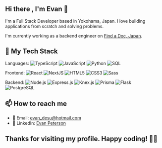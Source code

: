 ## Hi there , I'm Evan 👋

I'm a Full Stack Developer based in Yokohama, Japan. I love building applications from scratch and solving problems.

I'm currently working as a backend engineer on [Find a Doc, Japan](https://www.findadoc.jp/).

## 🔧 My Tech Stack

Languages:
![TypeScript](https://img.shields.io/badge/-TypeScript-007ACC?style=flat-square&logo=typescript&logoColor=white)
![JavaScript](https://img.shields.io/badge/-JavaScript-blue?style=flat-square&logo=javascript)
![Python](https://img.shields.io/badge/-Python-3776AB?style=flat-square&logo=python&logoColor=white)
![SQL](https://img.shields.io/badge/-SQL-4479A1?style=flat-square&logo=postgresql&logoColor=white)

Frontend:
![React](https://img.shields.io/badge/-React-black?style=flat-square&logo=react)
![NextJS](https://img.shields.io/badge/-Next.js-black?style=flat-square&logo=next.js)
![HTML5](https://img.shields.io/badge/-HTML5-E34F26?style=flat-square&logo=html5&logoColor=white)
![CSS3](https://img.shields.io/badge/-CSS3-1572B6?style=flat-square&logo=css3&logoColor=white)
![Sass](https://img.shields.io/badge/-Sass-C69?style=flat-square&logo=sass&logoColor=white)

Backend:
![Node.js](https://img.shields.io/badge/-Node.js-black?style=flat-square&logo=Node.js)
![Express.js](https://img.shields.io/badge/-Express-grey?style=flat-square&logo=express)
![Knex.js](https://img.shields.io/badge/-Knex-orange?style=flat-square&logo=knex)
![Prisma](https://img.shields.io/badge/-Prisma-purple?style=flat-square&logo=prisma)
![Flask](https://img.shields.io/badge/-Flask-000000?style=flat-square&logo=flask)
![PostgreSQL](https://img.shields.io/badge/-PostgreSQL-336791?style=flat-square&logo=postgresql&logoColor=white)

## 📫 How to reach me

- 📧 Email: [evan_desu@hotmail.com](mailto:evan_desu@hotmail.com)
- 👥 LinkedIn: [Evan Peterson](https://www.linkedin.com/in/evan-peterson-desu/)

## Thanks for visiting my profile. Happy coding! 👨‍💻
